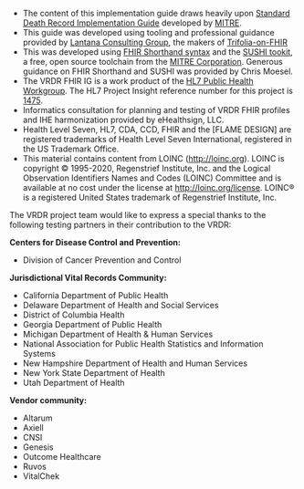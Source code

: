 * The content of this implementation guide draws heavily upon [Standard Death Record Implementation Guide](https://nightingaleproject.github.io/fhir-death-record/guide/index.html) developed by [MITRE](https://www.mitre.org/).
* This guide was developed using tooling and professional guidance provided by [Lantana Consulting Group](https://www.lantanagroup.com/), the makers of [Trifolia-on-FHIR](https://trifolia-fhir-dev.lantanagroup.com/)
* This was developed using [FHIR Shorthand syntax](http://hl7.org/fhir/uv/shorthand/) and the [SUSHI tookit](https://fshschool.org/docs/sushi/), a free, open source toolchain from the [MITRE Corporation](https://mitre.org). Generous guidance on FHIR Shorthand and SUSHI was provided by Chris Moesel.
* The VRDR FHIR IG is a work product of the [HL7 Public Health Workgroup](http://www.hl7.org/Special/committees/pher/overview.cfm). The HL7 Project Insight reference number for this project is [1475](http://www.hl7.org/Special/committees/pher/projects.cfm?action=edit&ProjectNumber=1475).
* Informatics consultation for planning and testing of VRDR FHIR profiles and IHE harmonization provided by eHealthsign, LLC.
* Health Level Seven, HL7, CDA, CCD, FHIR and the [FLAME DESIGN]  are registered trademarks of Health Level Seven International, registered in the US Trademark Office.
* This material contains content from LOINC (http://loinc.org). LOINC is copyright © 1995-2020, Regenstrief Institute, Inc. and the Logical Observation Identifiers Names and Codes (LOINC) Committee and is available at no cost under the license at http://loinc.org/license. LOINC® is a registered United States trademark of Regenstrief Institute, Inc.

The VRDR project team would like to express a special thanks to the following testing partners in their contribution to the VRDR:

**Centers for Disease Control and Prevention:**
- Division of Cancer Prevention and Control

**Jurisdictional Vital Records Community:**
- California Department of Public Health
- Delaware Department of Health and Social Services
- District of Columbia Health
- Georgia Department of Public Health
- Michigan Department of Health & Human Services
- National Association for Public Health Statistics and Information Systems
- New Hampshire Department of Health and Human Services
- New York State Department of Health
- Utah Department of Health

**Vendor community:**
- Altarum
- Axiell
- CNSI
- Genesis
- Outcome Healthcare
- Ruvos
- VitalChek
